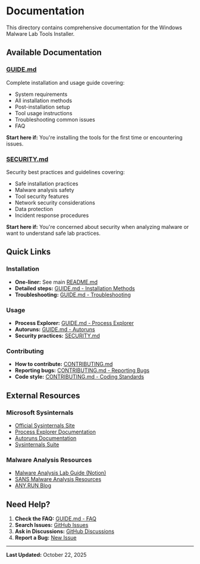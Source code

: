 # Documentation

This directory contains comprehensive documentation for the Windows Malware Lab Tools Installer.

## Available Documentation

### [GUIDE.md](GUIDE.md)

Complete installation and usage guide covering:

- System requirements
- All installation methods
- Post-installation setup
- Tool usage instructions
- Troubleshooting common issues
- FAQ

**Start here if:** You're installing the tools for the first time or encountering issues.

### [SECURITY.md](SECURITY.md)

Security best practices and guidelines covering:

- Safe installation practices
- Malware analysis safety
- Tool security features
- Network security considerations
- Data protection
- Incident response procedures

**Start here if:** You're concerned about security when analyzing malware or want to understand safe lab practices.

## Quick Links

### Installation

- **One-liner:** See main [README.md](../README.md#quick-start)
- **Detailed steps:** [GUIDE.md - Installation Methods](GUIDE.md#installation-methods)
- **Troubleshooting:** [GUIDE.md - Troubleshooting](GUIDE.md#troubleshooting)

### Usage

- **Process Explorer:** [GUIDE.md - Process Explorer](GUIDE.md#process-explorer)
- **Autoruns:** [GUIDE.md - Autoruns](GUIDE.md#autoruns)
- **Security practices:** [SECURITY.md](SECURITY.md)

### Contributing

- **How to contribute:** [CONTRIBUTING.md](../CONTRIBUTING.md)
- **Reporting bugs:** [CONTRIBUTING.md - Reporting Bugs](../CONTRIBUTING.md#reporting-bugs)
- **Code style:** [CONTRIBUTING.md - Coding Standards](../CONTRIBUTING.md#coding-standards)

## External Resources

### Microsoft Sysinternals

- [Official Sysinternals Site](https://docs.microsoft.com/en-us/sysinternals/)
- [Process Explorer Documentation](https://docs.microsoft.com/en-us/sysinternals/downloads/process-explorer)
- [Autoruns Documentation](https://docs.microsoft.com/en-us/sysinternals/downloads/autoruns)
- [Sysinternals Suite](https://docs.microsoft.com/en-us/sysinternals/downloads/sysinternals-suite)

### Malware Analysis Resources

- [Malware Analysis Lab Guide (Notion)](https://www.notion.so/feb27b10193a482c932d179cd6f7e7bb)
- [SANS Malware Analysis Resources](https://www.sans.org/security-resources/posters)
- [ANY.RUN Blog](https://any.run/cybersecurity-blog/)

## Need Help?

1. **Check the FAQ:** [GUIDE.md - FAQ](GUIDE.md#faq)
2. **Search Issues:** [GitHub Issues](https://github.com/GrandDay/lab-win-sec-tools/issues)
3. **Ask in Discussions:** [GitHub Discussions](https://github.com/GrandDay/lab-win-sec-tools/discussions)
4. **Report a Bug:** [New Issue](https://github.com/GrandDay/lab-win-sec-tools/issues/new)

---

**Last Updated:** October 22, 2025
